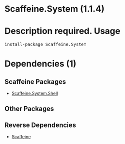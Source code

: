 ﻿Scaffeine.System (1.1.4)
======
Description required.
Usage
======
<pre>install-package Scaffeine.System</pre>
Dependencies (1)
=====

Scaffeine Packages
------
* [Scaffeine.System.Shell](https://github.com/wcpro/Scaffeine/tree/master/src/Scaffeine.System.Shell)

Other Packages
------

Reverse Dependencies
-----
* [Scaffeine](https://github.com/wcpro/scaffeine/tree/master/src/Scaffeine)
